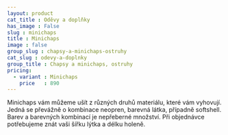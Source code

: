 ```yaml
---
layout: product
cat_title : Oděvy a doplňky
has_image : False
slug : minichaps
title : Minichaps
image : false
group_slug : chapsy-a-minichaps-ostruhy
cat_slug : odevy-a-doplnky
group_title : Chapsy a minichaps, ostruhy
pricing:
  - variant : Minichaps
    price   : 890
---
```


Minichaps vám můžeme ušít z různých druhů materiálu, které vám vyhovují. Jedná se převážně o kombinace neopren, barevná látka, případně softshell. Barev a barevných kombinací je nepřeberné množství. Při objednávce potřebujeme znát vaši šířku lýtka a délku holeně.

